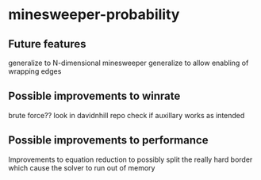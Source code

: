 # minesweeper-probability

## Future features
generalize to N-dimensional minesweeper
generalize to allow enabling of wrapping edges


## Possible improvements to winrate
brute force??
look in davidnhill repo
check if auxillary works as intended

## Possible improvements to performance
Improvements to equation reduction to possibly split the really hard border which cause the solver to run out of memory
